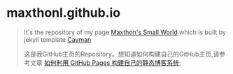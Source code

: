 # maxthonl.github.io   
> It's the repository of my page [Maxthon's Small World](https://maxthonl.github.io) which is built by jekyll template [Cayman](https://github.com/pages-themes/cayman)
>
> 这是我GitHub主页的Repository。想知道如何构建自己的GitHub主页,请参考文章 [如何利用 GitHub Pages 构建自己的静态博客系统](https://maxthonl.github.io/articles/2018-08-29/index.html);
